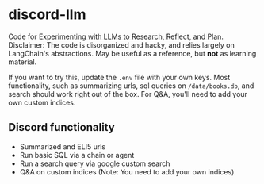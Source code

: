 # discord-llm

Code for [Experimenting with LLMs to Research, Reflect, and Plan](https://eugeneyan.com/writing/llm-experiments/). Disclaimer: The code is disorganized and hacky, and relies largely on LangChain's abstractions. May be useful as a reference, but **not** as learning material.

If you want to try this, update the `.env` file with your own keys. Most functionality, such as summarizing urls, sql queries on `/data/books.db`, and search should work right out of the box. For Q&A, you'll need to add your own custom indices.

## Discord functionality
- Summarized and ELI5 urls
- Run basic SQL via a chain or agent
- Run a search query via google custom search
- Q&A on custom indices (Note: You need to add your own indices)
